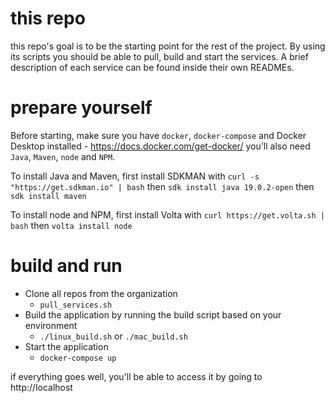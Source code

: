 # this repo
this repo's goal is to be the starting point for the rest of the project. By using its scripts you should be able to pull, build and start the services. A brief description of each service can be found inside their own READMEs.

# prepare yourself

Before starting, make sure you have `docker`, `docker-compose` and Docker Desktop installed - https://docs.docker.com/get-docker/
you'll also need `Java`, `Maven`, `node` and `NPM`.

To install Java and Maven, first install SDKMAN with `curl -s "https://get.sdkman.io" | bash`
then `sdk install java 19.0.2-open`
then `sdk install maven`

To install node and NPM, first install Volta with `curl https://get.volta.sh | bash`
then `volta install node`

# build and run

- Clone all repos from the organization
  - `pull_services.sh`
- Build the application by running the build script based on your environment
  - `./linux_build.sh` or `./mac_build.sh`
- Start the application
  - `docker-compose up`

if everything goes well, you'll be able to access it by going to http://localhost

